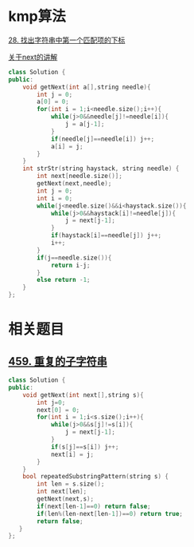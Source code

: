 # kmp算法

[28. 找出字符串中第一个匹配项的下标](https://leetcode.cn/problems/find-the-index-of-the-first-occurrence-in-a-string/)

[关于next的讲解](https://programmercarl.com/0028.%E5%AE%9E%E7%8E%B0strStr.html#%E6%80%9D%E8%B7%AF)

```cpp
class Solution {
public:
    void getNext(int a[],string needle){
        int j = 0;
        a[0] = 0;
        for(int i = 1;i<needle.size();i++){
            while(j>0&&needle[j]!=needle[i]){
                j = a[j-1];
            }
            if(needle[j]==needle[i]) j++;
            a[i] = j;
        }
    }
    int strStr(string haystack, string needle) {
        int next[needle.size()];
        getNext(next,needle);
        int j = 0;
        int i = 0;
        while(j<needle.size()&&i<haystack.size()){
            while(j>0&&haystack[i]!=needle[j]){
                j = next[j-1];
            }
            if(haystack[i]==needle[j]) j++;
            i++;
        }
        if(j==needle.size()){
            return i-j;
        }
        else return -1;
    }
};
```

# 相关题目

## [459. 重复的子字符串](https://leetcode.cn/problems/repeated-substring-pattern/)



```cpp
class Solution {
public:
    void getNext(int next[],string s){
        int j=0;
        next[0] = 0;
        for(int i = 1;i<s.size();i++){
            while(j>0&&s[j]!=s[i]){
                j = next[j-1];
            }
            if(s[j]==s[i]) j++;
            next[i] = j;
        }
    }
    bool repeatedSubstringPattern(string s) {
        int len = s.size();
        int next[len];
        getNext(next,s);
        if(next[len-1]==0) return false;
        if(len%(len-next[len-1])==0) return true;
        return false;
   }
};
```